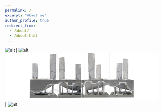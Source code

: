 ```yaml
---
permalink: /
excerpt: "About me"
author_profile: true
redirect_from: 
  - /about/
  - /about.html
---
```


![alt](../images/Homepage_design1.gif) | ![alt](../images/Homepage_design2.jpg)
![alt](../images/Homepage_design3.jpg) | ![alt](../images/Homepage_design4.jpg)
